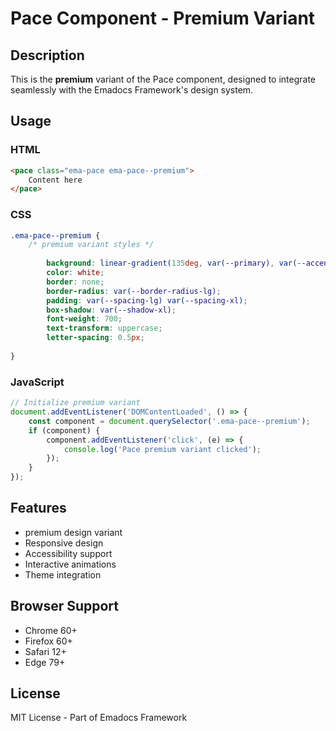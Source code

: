# Pace Component - Premium Variant

## Description
This is the **premium** variant of the Pace component, designed to integrate seamlessly with the Emadocs Framework's design system.

## Usage

### HTML
```html
<pace class="ema-pace ema-pace--premium">
    Content here
</pace>
```

### CSS
```css
.ema-pace--premium {
    /* premium variant styles */
    
        background: linear-gradient(135deg, var(--primary), var(--accent));
        color: white;
        border: none;
        border-radius: var(--border-radius-lg);
        padding: var(--spacing-lg) var(--spacing-xl);
        box-shadow: var(--shadow-xl);
        font-weight: 700;
        text-transform: uppercase;
        letter-spacing: 0.5px;
    
}
```

### JavaScript
```javascript
// Initialize premium variant
document.addEventListener('DOMContentLoaded', () => {
    const component = document.querySelector('.ema-pace--premium');
    if (component) {
        component.addEventListener('click', (e) => {
            console.log('Pace premium variant clicked');
        });
    }
});
```

## Features
- premium design variant
- Responsive design
- Accessibility support
- Interactive animations
- Theme integration

## Browser Support
- Chrome 60+
- Firefox 60+
- Safari 12+
- Edge 79+

## License
MIT License - Part of Emadocs Framework
